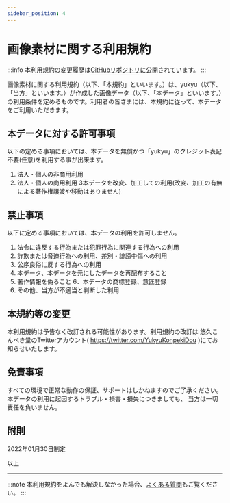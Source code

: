```yaml
---
sidebar_position: 4
---
```


# 画像素材に関する利用規約
:::info
本利用規約の変更履歴は[GitHubリポジトリ](https://github.com/yukyu30/yukyu_document/commits/master/docs/term-of-use/image.md)に公開されています。
:::


画像素材に関する利用規約（以下、「本規約」といいます。）は、yukyu（以下、「当方」といいます。）が作成した画像データ（以下、「本データ」といいます。）の利用条件を定めるものです。利用者の皆さまには、本規約に従って、本データをご利用いただきます。

## 本データに対する許可事項
以下の定める事項においては、本データを無償かつ「yukyu」のクレジット表記不要(任意)を利用する事が出来ます。

1. 法人・個人の非商用利用
2. 法人・個人の商用利用
3本データを改変、加工しての利用(改変、加工の有無による著作権譲渡や移動はありません)

## 禁止事項
以下に定める事項においては、本データの利用を許可しません。
1. 法令に違反する行為または犯罪行為に関連する行為への利用
2. 詐欺または脅迫行為への利用、差別・誹謗中傷への利用
3. 公序良俗に反する行為への利用
4. 本データ、本データを元にしたデータを再配布すること
5. 著作情報を偽ること
6．本データの商標登録、意匠登録
7. その他、当方が不適当と判断した利用

## 本規約等の変更
本利用規約は予告なく改訂される可能性があります。利用規約の改訂は
悠久こんぺき堂のTwitterアカウント( https://twitter.com/YukyuKonpekiDou )にてお知らせいたします。
## 免責事項
すべての環境で正常な動作の保証、サポートはしかねますのでご了承ください。
本データの利用に起因するトラブル・損害・損失につきましても、
当方は一切責任を負いません。

## 附則
2022年01月30日制定 


以上  
<hr/>

:::note
本利用規約をよんでも解決しなかった場合、[よくある質問](https://yukyu30.github.io/yukyu-document/docs/faq/)もご覧ください。
:::

